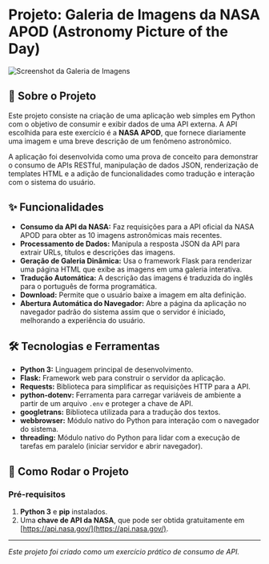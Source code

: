 # Projeto: Galeria de Imagens da NASA APOD (Astronomy Picture of the Day)

![Screenshot da Galeria de Imagens](https://i.imgur.com/your-image-url-here.png)

## 📖 Sobre o Projeto

Este projeto consiste na criação de uma aplicação web simples em Python com o objetivo de consumir e exibir dados de uma API externa. A API escolhida para este exercício é a **NASA APOD**, que fornece diariamente uma imagem e uma breve descrição de um fenômeno astronômico.

A aplicação foi desenvolvida como uma prova de conceito para demonstrar o consumo de APIs RESTful, manipulação de dados JSON, renderização de templates HTML e a adição de funcionalidades como tradução e interação com o sistema do usuário.

## ✨ Funcionalidades

* **Consumo da API da NASA:** Faz requisições para a API oficial da NASA APOD para obter as 10 imagens astronômicas mais recentes.
* **Processamento de Dados:** Manipula a resposta JSON da API para extrair URLs, títulos e descrições das imagens.
* **Geração de Galeria Dinâmica:** Usa o framework Flask para renderizar uma página HTML que exibe as imagens em uma galeria interativa.
* **Tradução Automática:** A descrição das imagens é traduzida do inglês para o português de forma programática.
* **Download:** Permite que o usuário baixe a imagem em alta definição.
* **Abertura Automática do Navegador:** Abre a página da aplicação no navegador padrão do sistema assim que o servidor é iniciado, melhorando a experiência do usuário.

## 🛠 Tecnologias e Ferramentas

* **Python 3:** Linguagem principal de desenvolvimento.
* **Flask:** Framework web para construir o servidor da aplicação.
* **Requests:** Biblioteca para simplificar as requisições HTTP para a API.
* **python-dotenv:** Ferramenta para carregar variáveis de ambiente a partir de um arquivo `.env` e proteger a chave de API.
* **googletrans:** Biblioteca utilizada para a tradução dos textos.
* **webbrowser:** Módulo nativo do Python para interação com o navegador do sistema.
* **threading:** Módulo nativo do Python para lidar com a execução de tarefas em paralelo (iniciar servidor e abrir navegador).

## 🚀 Como Rodar o Projeto

### Pré-requisitos

1.  **Python 3** e **pip** instalados.
2.  Uma **chave de API da NASA**, que pode ser obtida gratuitamente em [https://api.nasa.gov/](https://api.nasa.gov/).

---
_Este projeto foi criado como um exercício prático de consumo de API._
